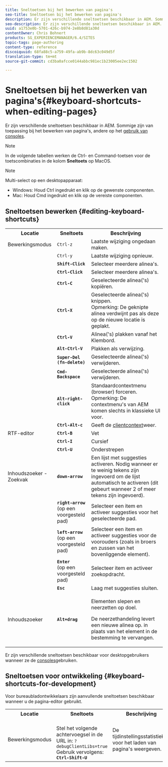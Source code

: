 ```yaml
---
title: Sneltoetsen bij het bewerken van pagina's
seo-title: Sneltoetsen bij het bewerken van pagina's
description: Er zijn verschillende sneltoetsen beschikbaar in AEM. Sommige zijn van toepassing bij het bewerken van pagina's, andere op het gebruik van consoles.
seo-description: Er zijn verschillende sneltoetsen beschikbaar in AEM. Sommige zijn van toepassing bij het bewerken van pagina's, andere op het gebruik van consoles.
uuid: a1753e0b-5701-426c-b974-2e8b8d81a30d
contentOwner: Chris Bohnert
products: SG_EXPERIENCEMANAGER/6.4/SITES
topic-tags: page-authoring
content-type: reference
discoiquuid: 68fa88c5-a759-49fa-ab9b-8dc63c049d5f
translation-type: tm+mt
source-git-commit: cd3ba0afcce0144abbc981ec1b23005ee2ec1502

---
```



# Sneltoetsen bij het bewerken van pagina&#39;s{#keyboard-shortcuts-when-editing-pages}

Er zijn verschillende sneltoetsen beschikbaar in AEM. Sommige zijn van toepassing bij het bewerken van pagina&#39;s, andere op het [gebruik van consoles](/help/sites-classic-ui-authoring/author-env-keyboard-shortcuts.md).

>[!NOTE]
>
>In de volgende tabellen werken de Ctrl- en Command-toetsen voor de toetscombinaties in de kolom **Sneltoets** op MacOS.

>[!NOTE]
>
>Multi-select op een desktopapparaat:
>
>* Windows: Houd Ctrl ingedrukt en klik op de gewenste componenten.
>* Mac: Houd Cmd ingedrukt en klik op de vereiste componenten.
>



## Sneltoetsen bewerken {#editing-keyboard-shortcuts}

<table> 
 <tbody> 
  <tr> 
   <th>Locatie</th> 
   <th>Sneltoets</th> 
   <th>Beschrijving</th> 
  </tr> 
  <tr> 
   <td>Bewerkingsmodus</td> 
   <td><code>Ctrl-z</code></td> 
   <td>Laatste wijziging ongedaan maken.</td> 
  </tr> 
  <tr> 
   <td> </td> 
   <td><code>Ctrl-y</code></td> 
   <td>Laatste wijziging opnieuw.</td> 
  </tr> 
  <tr> 
   <td> </td> 
   <td><strong><code>Shift-Click</code></strong></td> 
   <td>Selecteer meerdere alinea's.</td> 
  </tr> 
  <tr> 
   <td> </td> 
   <td><strong><code>Ctrl-Click</code></strong></td> 
   <td>Selecteer meerdere alinea's.</td> 
  </tr> 
  <tr> 
   <td> </td> 
   <td><strong><code>Ctrl-C</code></strong></td> 
   <td>Geselecteerde alinea('s) kopiëren.</td> 
  </tr> 
  <tr> 
   <td> </td> 
   <td><strong><code>Ctrl-X</code></strong></td> 
   <td>Geselecteerde alinea('s) knippen.<strong><br /></strong> Opmerking: De geknipte alinea verdwijnt pas als deze op de nieuwe locatie is geplakt.</td> 
  </tr> 
  <tr> 
   <td> </td> 
   <td><strong><code>Ctrl-V</code></strong></td> 
   <td>Alinea('s) plakken vanaf het Klembord.</td> 
  </tr> 
  <tr> 
   <td> </td> 
   <td><strong><code>Alt-Ctrl-V</code></strong></td> 
   <td>Plakken als verwijzing.</td> 
  </tr> 
  <tr> 
   <td> </td> 
   <td><strong><code>Super-Del (fn-delete)</code></strong></td> 
   <td>Geselecteerde alinea('s) verwijderen.</td> 
  </tr> 
  <tr> 
   <td> </td> 
   <td><strong><code>Cmd-Backspace</code></strong></td> 
   <td>Geselecteerde alinea('s) verwijderen.</td> 
  </tr> 
  <tr> 
   <td> </td> 
   <td><strong><code>Alt-right-click</code></strong></td> 
   <td>Standaardcontextmenu (browser) forceren.<br /><strong> </strong>Opmerking: De contextmenu's van AEM komen slechts in klassieke UI voor.</td> 
  </tr> 
  <tr> 
   <td> </td> 
   <td><strong><code>Ctrl-Alt-c</code></strong></td> 
   <td>Geeft de <a href="/help/sites-administering/client-context.md">clientcontext</a>weer.</td> 
  </tr> 
  <tr> 
   <td>RTF-editor<br /> </td> 
   <td><strong><code>Ctrl-B</code></strong><br /> </td> 
   <td>Vet</td> 
  </tr> 
  <tr> 
   <td> </td> 
   <td><strong><code>Ctrl-I</code></strong><br /> </td> 
   <td>Cursief<br /> </td> 
  </tr> 
  <tr> 
   <td> </td> 
   <td><strong><code>Ctrl-U</code></strong><br /> </td> 
   <td>Onderstrepen</td> 
  </tr> 
  <tr> 
   <td>Inhoudszoeker - Zoekvak</td> 
   <td><strong><code>down-arrow</code></strong></td> 
   <td>Een lijst met suggesties activeren. Nodig wanneer er te weinig tekens zijn ingevoerd om de lijst automatisch te activeren (dit gebeurt wanneer 2 of meer tekens zijn ingevoerd).</td> 
  </tr> 
  <tr> 
   <td> </td> 
   <td><strong><code>right-arrow</code></strong><br /> (op een voorgesteld pad)</td> 
   <td>Selecteer een item en activeer suggesties voor het geselecteerde pad.</td> 
  </tr> 
  <tr> 
   <td> </td> 
   <td><strong><code>left-arrow</code></strong><br /> (op een voorgesteld pad)</td> 
   <td>Selecteer een item en activeer suggesties voor de voorouders (zoals in broers en zussen van het bovenliggende element).</td> 
  </tr> 
  <tr> 
   <td> </td> 
   <td><strong><code>Enter</code></strong><br /> (op een voorgesteld pad)</td> 
   <td>Selecteer item en activeer zoekopdracht.</td> 
  </tr> 
  <tr> 
   <td> </td> 
   <td><strong><code>Esc</code></strong></td> 
   <td>Laag met suggesties sluiten.</td> 
  </tr> 
  <tr> 
   <td>Inhoudszoeker<br /> </td> 
   <td><strong><code>Alt+drag</code></strong></td> 
   <td><p>Elementen slepen en neerzetten op doel.</p> <p>De neerzethandeling levert een nieuwe alinea op. in plaats van het element in de bestemming te vervangen.</p> </td> 
  </tr> 
 </tbody> 
</table>

Er zijn verschillende sneltoetsen beschikbaar voor desktopgebruikers wanneer ze de [consoles](/help/sites-classic-ui-authoring/author-env-keyboard-shortcuts.md)gebruiken.

## Sneltoetsen voor ontwikkeling {#keyboard-shortcuts-for-development}

Voor bureaubladontwikkelaars zijn aanvullende sneltoetsen beschikbaar wanneer u de pagina-editor gebruikt.

<table> 
 <tbody> 
  <tr> 
   <th>Locatie</th> 
   <th>Sneltoets</th> 
   <th>Beschrijving</th> 
  </tr> 
  <tr> 
   <td>Bewerkingsmodus</td> 
   <td><br /> Stel het volgende achtervoegsel in de URL in: <code>?debugClientLibs=true</code><br /> Gebruik vervolgens:<br /> <strong><code>Ctrl-Shift-U</code></strong></td> 
   <td>De tijdinstellingsstatistieken voor het laden van pagina's weergeven.</td> 
  </tr> 
 </tbody> 
</table>

